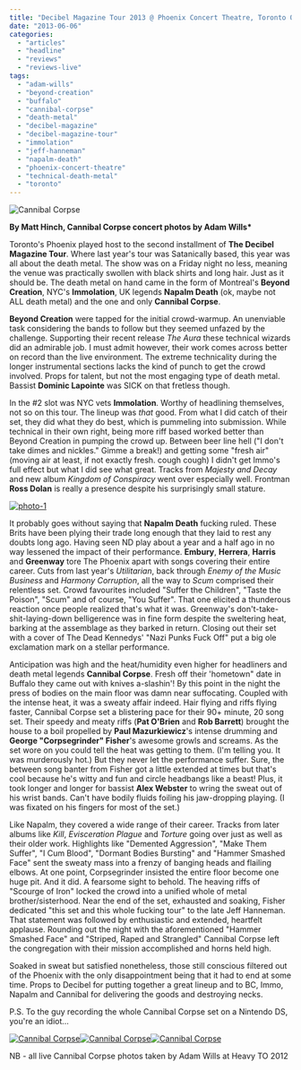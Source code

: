 ```yaml
---
title: "Decibel Magazine Tour 2013 @ Phoenix Concert Theatre, Toronto ON, May 31, 2013"
date: "2013-06-06"
categories: 
  - "articles"
  - "headline"
  - "reviews"
  - "reviews-live"
tags: 
  - "adam-wills"
  - "beyond-creation"
  - "buffalo"
  - "cannibal-corpse"
  - "death-metal"
  - "decibel-magazine"
  - "decibel-magazine-tour"
  - "immolation"
  - "jeff-hanneman"
  - "napalm-death"
  - "phoenix-concert-theatre"
  - "technical-death-metal"
  - "toronto"
---
```


![Cannibal Corpse](http://www.hellbound.ca/wp-content/uploads/2013/06/IMG_5743-590x393.jpg)

**By Matt Hinch, Cannibal Corpse concert photos by Adam Wills\***

Toronto's Phoenix played host to the second installment of **The Decibel Magazine Tour**. Where last year's tour was Satanically based, this year was all about the death metal. The show was on a Friday night no less, meaning the venue was practically swollen with black shirts and long hair. Just as it should be. The death metal on hand came in the form of Montreal's **Beyond Creation**, NYC's **Immolation**, UK legends **Napalm Death** (ok, maybe not ALL death metal) and the one and only **Cannibal Corpse**.

**Beyond Creation** were tapped for the initial crowd-warmup. An unenviable task considering the bands to follow but they seemed unfazed by the challenge. Supporting their recent release _The Aura_ these technical wizards did an admirable job. I must admit however, their work comes across better on record than the live environment. The extreme technicality during the longer instrumental sections lacks the kind of punch to get the crowd involved. Props for talent, but not the most engaging type of death metal. Bassist **Dominic Lapointe** was SICK on that fretless though.

In the #2 slot was NYC vets **Immolation**. Worthy of headlining themselves, not so on this tour. The lineup was _that_ good. From what I did catch of their set, they did what they do best, which is pummeling into submission. While technical in their own right, being more riff based worked better than Beyond Creation in pumping the crowd up. Between beer line hell ("I don't take dimes and nickles." Gimme a break!) and getting some "fresh air" (moving air at least, if not exactly fresh. cough cough) I didn't get Immo's full effect but what I did see what great. Tracks from _Majesty and Decay_ and new album _Kingdom of Conspiracy_ went over especially well. Frontman **Ross Dolan** is really a presence despite his surprisingly small stature.

[![photo-1](http://www.hellbound.ca/wp-content/uploads/2013/06/photo-1-590x442.jpg)](http://www.hellbound.ca/wp-content/uploads/2013/06/photo-1.jpg)

It probably goes without saying that **Napalm Death** fucking ruled. These Brits have been plying their trade long enough that they laid to rest any doubts long ago. Having seen ND play about a year and a half ago in no way lessened the impact of their performance. **Embury**, **Herrera**, **Harris** and **Greenway** tore The Phoenix apart with songs covering their entire career. Cuts from last year's _Utilitarian_, back through _Enemy of the Music Business_ and _Harmony Corruption_, all the way to _Scum_ comprised their relentless set. Crowd favourites included "Suffer the Children", "Taste the Poison", "Scum" and of course, "You Suffer". That one elicited a thunderous reaction once people realized that's what it was. Greenway's don't-take-shit-laying-down belligerence was in fine form despite the sweltering heat, barking at the assemblage as they barked in return. Closing out their set with a cover of The Dead Kennedys' "Nazi Punks Fuck Off" put a big ole exclamation mark on a stellar performance.

Anticipation was high and the heat/humidity even higher for headliners and death metal legends **Cannibal Corpse**. Fresh off their 'hometown" date in Buffalo they came out with knives a-slashin'! By this point in the night the press of bodies on the main floor was damn near suffocating. Coupled with the intense heat, it was a sweaty affair indeed. Hair flying and riffs flying faster, Cannibal Corpse set a blistering pace for their 90+ minute, 20 song set. Their speedy and meaty riffs (**Pat O'Brien** and **Rob Barrett**) brought the house to a boil propelled by **Paul Mazurkiewicz**'s intense drumming and **George "Corpsegrinder" Fisher**'s awesome growls and screams. As the set wore on you could tell the heat was getting to them. (I'm telling you. It was murderously hot.) But they never let the performance suffer. Sure, the between song banter from Fisher got a little extended at times but that's cool because he's witty and fun and circle headbangs like a beast! Plus, it took longer and longer for bassist **Alex Webster** to wring the sweat out of his wrist bands. Can't have bodily fluids foiling his jaw-dropping playing. (I was fixated on his fingers for most of the set.)

Like Napalm, they covered a wide range of their career. Tracks from later albums like _Kill_, _Evisceration Plague_ and _Torture_ going over just as well as their older work. Highlights like "Demented Aggression", "Make Them Suffer", "I Cum Blood", "Dormant Bodies Bursting" and "Hammer Smashed Face" sent the sweaty mass into a frenzy of banging heads and flailing elbows. At one point, Corpsegrinder insisted the entire floor become one huge pit. And it did. A fearsome sight to behold. The heaving riffs of "Scourge of Iron" locked the crowd into a unified whole of metal brother/sisterhood. Near the end of the set, exhausted and soaking, Fisher dedicated "this set and this whole fucking tour" to the late Jeff Hanneman. That statement was followed by enthusiastic and extended, heartfelt applause. Rounding out the night with the aforementioned "Hammer Smashed Face" and "Striped, Raped and Strangled" Cannibal Corpse left the congregation with their mission accomplished and horns held high.

Soaked in sweat but satisfied nonetheless, those still conscious filtered out of the Phoenix with the only disappointment being that it had to end at some time. Props to Decibel for putting together a great lineup and to BC, Immo, Napalm and Cannibal for delivering the goods and destroying necks.

P.S. To the guy recording the whole Cannibal Corpse set on a Nintendo DS, you're an idiot...

[![Cannibal Corpse](http://www.hellbound.ca/wp-content/uploads/2013/06/IMG_5742-182x182.jpg)](http://www.hellbound.ca/wp-content/uploads/2013/06/IMG_5742.jpg)[![Cannibal Corpse](http://www.hellbound.ca/wp-content/uploads/2013/06/IMG_5752-182x182.jpg)](http://www.hellbound.ca/wp-content/uploads/2013/06/IMG_5752.jpg)[![Cannibal Corpse](http://www.hellbound.ca/wp-content/uploads/2013/06/IMG_5758-182x182.jpg)](http://www.hellbound.ca/wp-content/uploads/2013/06/IMG_5758.jpg)

NB - all live Cannibal Corpse photos taken by Adam Wills at Heavy TO 2012
